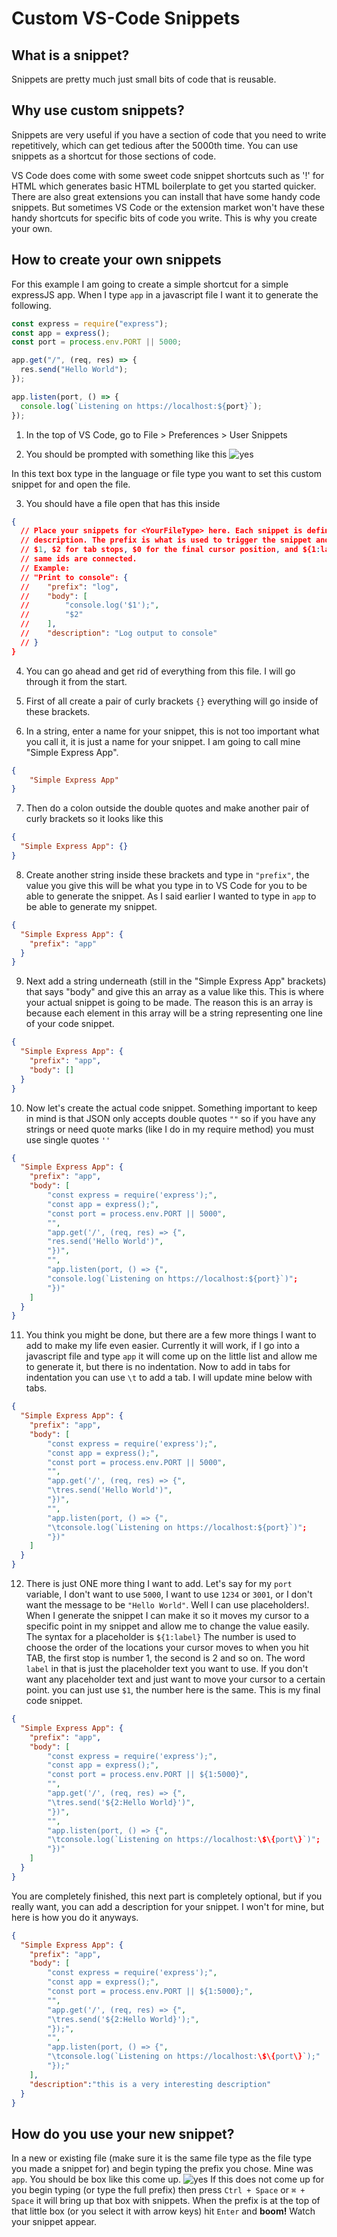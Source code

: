 # Custom VS-Code Snippets

## What is a snippet?

Snippets are pretty much just small bits of code that is reusable.

## Why use custom snippets?

Snippets are very useful if you have a section of code that you need to write repetitively, which can get tedious after the 5000th time. You can use snippets as a shortcut for those sections of code.

VS Code does come with some sweet code snippet shortcuts such as '!' for HTML which generates basic HTML boilerplate to get you started quicker. There are also great extensions you can install that have some handy code snippets. But sometimes VS Code or the extension market won't have these handy shortcuts for specific bits of code you write. This is why you create your own.

## How to create your own snippets

For this example I am going to create a simple shortcut for a simple expressJS app. When I type `app` in a javascript file I want it to generate the following.

```javascript
const express = require("express");
const app = express();
const port = process.env.PORT || 5000;

app.get("/", (req, res) => {
  res.send("Hello World");
});

app.listen(port, () => {
  console.log(`Listening on https://localhost:${port}`);
});
```

1. In the top of VS Code, go to File > Preferences > User Snippets

2. You should be prompted with something like this
   ![yes](./vs-code-snippet.png)

In this text box type in the language or file type you want to set this custom snippet for and open the file.

3. You should have a file open that has this inside

```json
{
  // Place your snippets for <YourFileType> here. Each snippet is defined under a snippet name and has a prefix, body and
  // description. The prefix is what is used to trigger the snippet and the body will be expanded and inserted. Possible variables are:
  // $1, $2 for tab stops, $0 for the final cursor position, and ${1:label}, ${2:another} for placeholders. Placeholders with the
  // same ids are connected.
  // Example:
  // "Print to console": {
  // 	"prefix": "log",
  // 	"body": [
  // 		"console.log('$1');",
  // 		"$2"
  // 	],
  // 	"description": "Log output to console"
  // }
}
```

4. You can go ahead and get rid of everything from this file. I will go through it from the start.

5. First of all create a pair of curly brackets `{}` everything will go inside of these brackets.

6. In a string, enter a name for your snippet, this is not too important what you call it, it is just a name for your snippet. I am going to call mine "Simple Express App".

```json
{
    "Simple Express App"
}

```

7. Then do a colon outside the double quotes and make another pair of curly brackets so it looks like this

```json
{
  "Simple Express App": {}
}
```

8. Create another string inside these brackets and type in `"prefix"`, the value you give this will be what you type in to VS Code for you to be able to generate the snippet. As I said earlier I wanted to type in `app` to be able to generate my snippet.

```json
{
  "Simple Express App": {
    "prefix": "app"
  }
}
```

9. Next add a string underneath (still in the "Simple Express App" brackets) that says "body" and give this an array as a value like this. This is where your actual snippet is going to be made. The reason this is an array is because each element in this array will be a string representing one line of your code snippet.

```json
{
  "Simple Express App": {
    "prefix": "app",
    "body": []
  }
}
```

10. Now let's create the actual code snippet. Something important to keep in mind is that JSON only accepts double quotes `""` so if you have any strings or need quote marks (like I do in my require method) you must use single quotes `''`

```json
{
  "Simple Express App": {
    "prefix": "app",
    "body": [
        "const express = require('express');",
        "const app = express();",
        "const port = process.env.PORT || 5000",
        "",
        "app.get('/', (req, res) => {",
        "res.send('Hello World')",
        "})",
        "",
        "app.listen(port, () => {",
        "console.log(`Listening on https://localhost:${port}`)";
        "})"
    ]
  }
}
```

11. You think you might be done, but there are a few more things I want to add to make my life even easier. Currently it will work, if I go into a javascript file and type `app` it will come up on the little list and allow me to generate it, but there is no indentation. Now to add in tabs for indentation you can use `\t` to add a tab. I will update mine below with tabs.

```json
{
  "Simple Express App": {
    "prefix": "app",
    "body": [
        "const express = require('express');",
        "const app = express();",
        "const port = process.env.PORT || 5000",
        "",
        "app.get('/', (req, res) => {",
        "\tres.send('Hello World')",
        "})",
        "",
        "app.listen(port, () => {",
        "\tconsole.log(`Listening on https://localhost:${port}`)";
        "})"
    ]
  }
}
```

12. There is just ONE more thing I want to add. Let's say for my `port` variable, I don't want to use `5000`, I want to use `1234` or `3001`, or I don't want the message to be `"Hello World"`. Well I can use placeholders!. When I generate the snippet I can make it so it moves my cursor to a specific point in my snippet and allow me to change the value easily. The syntax for a placeholder is `${1:label}` The number is used to choose the order of the locations your cursor moves to when you hit TAB, the first stop is number 1, the second is 2 and so on. The word `label` in that is just the placeholder text you want to use. If you don't want any placeholder text and just want to move your cursor to a certain point. you can just use `$1`, the number here is the same. This is my final code snippet.

```json
{
  "Simple Express App": {
    "prefix": "app",
    "body": [
        "const express = require('express');",
        "const app = express();",
        "const port = process.env.PORT || ${1:5000}",
        "",
        "app.get('/', (req, res) => {",
        "\tres.send('${2:Hello World}')",
        "})",
        "",
        "app.listen(port, () => {",
        "\tconsole.log(`Listening on https://localhost:\$\{port\}`)";
        "})"
    ]
  }
}
```

You are completely finished, this next part is completely optional, but if you really want, you can add a description for your snippet. I won't for mine, but here is how you do it anyways.

```json
{
  "Simple Express App": {
    "prefix": "app",
    "body": [
        "const express = require('express');",
        "const app = express();",
        "const port = process.env.PORT || ${1:5000};",
        "",
        "app.get('/', (req, res) => {",
        "\tres.send('${2:Hello World}');",
        "});",
        "",
        "app.listen(port, () => {",
        "\tconsole.log(`Listening on https://localhost:\$\{port\}`);"
        "});"
    ],
    "description":"this is a very interesting description"
  }
}
```

## How do you use your new snippet?

In a new or existing file (make sure it is the same file type as the file type you made a snippet for) and begin typing the prefix you chose. Mine was `app`. You should be box like this come up.
![yes](./vs-code-snippet1.png)
If this does not come up for you begin typing (or type the full prefix) then press `Ctrl + Space` or `⌘ + Space` it will bring up that box with snippets. When the prefix is at the top of that little box (or you select it with arrow keys) hit `Enter` and **boom!** Watch your snippet appear.
